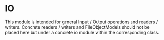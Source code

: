 # IO

This module is intended for general Input / Output operations and readers / writers.
Concrete readers / writers and FileObjectModels should not be placed here but under a concrete io module within the corresponding class.